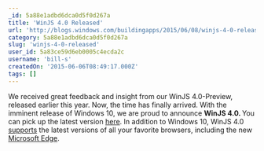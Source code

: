 ```yaml
---
_id: 5a88e1adbd6dca0d5f0d267a
title: 'WinJS 4.0 Released'
url: 'http://blogs.windows.com/buildingapps/2015/06/08/winjs-4-0-released/'
category: 5a88e1adbd6dca0d5f0d267a
slug: 'winjs-4-0-released'
user_id: 5a83ce59d6eb0005c4ecda2c
username: 'bill-s'
createdOn: '2015-06-06T08:49:17.000Z'
tags: []
---
```


We received great feedback and insight from our WinJS 4.0-Preview, released earlier this year. Now, the time has finally arrived. With the imminent release of Windows 10, we are proud to announce <strong>WinJS 4.0. </strong>You can pick up the latest version <a href="http://try.buildwinjs.com/#get">here</a>. In addition to Windows 10, WinJS 4.0 <a href="https://github.com/winjs/winjs/wiki/Browser-Support">supports</a> the latest versions of all your favorite browsers, including the new <a href="http://browserfordoing.com/">Microsoft Edge</a>.

